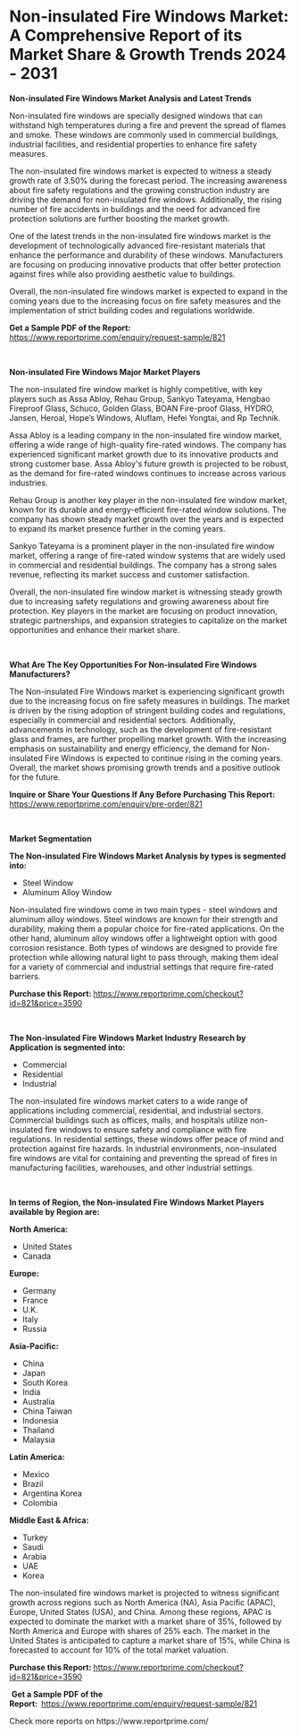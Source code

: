 <p><h1>Non-insulated Fire Windows Market: A Comprehensive Report of its Market Share & Growth Trends 2024 - 2031</h1></p><p><strong>Non-insulated Fire Windows Market Analysis and Latest Trends</strong></p>
<p><p>Non-insulated fire windows are specially designed windows that can withstand high temperatures during a fire and prevent the spread of flames and smoke. These windows are commonly used in commercial buildings, industrial facilities, and residential properties to enhance fire safety measures.</p><p>The non-insulated fire windows market is expected to witness a steady growth rate of 3.50% during the forecast period. The increasing awareness about fire safety regulations and the growing construction industry are driving the demand for non-insulated fire windows. Additionally, the rising number of fire accidents in buildings and the need for advanced fire protection solutions are further boosting the market growth.</p><p>One of the latest trends in the non-insulated fire windows market is the development of technologically advanced fire-resistant materials that enhance the performance and durability of these windows. Manufacturers are focusing on producing innovative products that offer better protection against fires while also providing aesthetic value to buildings.</p><p>Overall, the non-insulated fire windows market is expected to expand in the coming years due to the increasing focus on fire safety measures and the implementation of strict building codes and regulations worldwide.</p></p>
<p><strong>Get a Sample PDF of the Report:&nbsp;</strong> <a href="https://www.reportprime.com/enquiry/request-sample/821">https://www.reportprime.com/enquiry/request-sample/821</a></p>
<p>&nbsp;</p>
<p><strong>Non-insulated Fire Windows Major Market Players</strong></p>
<p><p>The non-insulated fire window market is highly competitive, with key players such as Assa Abloy, Rehau Group, Sankyo Tateyama, Hengbao Fireproof Glass, Schuco, Golden Glass, BOAN Fire-proof Glass, HYDRO, Jansen, Heroal, Hope’s Windows, Aluflam, Hefei Yongtai, and Rp Technik. </p><p>Assa Abloy is a leading company in the non-insulated fire window market, offering a wide range of high-quality fire-rated windows. The company has experienced significant market growth due to its innovative products and strong customer base. Assa Abloy's future growth is projected to be robust, as the demand for fire-rated windows continues to increase across various industries.</p><p>Rehau Group is another key player in the non-insulated fire window market, known for its durable and energy-efficient fire-rated window solutions. The company has shown steady market growth over the years and is expected to expand its market presence further in the coming years.</p><p>Sankyo Tateyama is a prominent player in the non-insulated fire window market, offering a range of fire-rated window systems that are widely used in commercial and residential buildings. The company has a strong sales revenue, reflecting its market success and customer satisfaction.</p><p>Overall, the non-insulated fire window market is witnessing steady growth due to increasing safety regulations and growing awareness about fire protection. Key players in the market are focusing on product innovation, strategic partnerships, and expansion strategies to capitalize on the market opportunities and enhance their market share.</p></p>
<p>&nbsp;</p>
<p><strong>What Are The Key Opportunities For Non-insulated Fire Windows Manufacturers?</strong></p>
<p><p>The Non-insulated Fire Windows market is experiencing significant growth due to the increasing focus on fire safety measures in buildings. The market is driven by the rising adoption of stringent building codes and regulations, especially in commercial and residential sectors. Additionally, advancements in technology, such as the development of fire-resistant glass and frames, are further propelling market growth. With the increasing emphasis on sustainability and energy efficiency, the demand for Non-insulated Fire Windows is expected to continue rising in the coming years. Overall, the market shows promising growth trends and a positive outlook for the future.</p></p>
<p><strong>Inquire or Share Your Questions If Any Before Purchasing This Report:</strong> <a href="https://www.reportprime.com/enquiry/pre-order/821">https://www.reportprime.com/enquiry/pre-order/821</a></p>
<p>&nbsp;</p>
<p><strong>Market Segmentation</strong></p>
<p><strong>The Non-insulated Fire Windows Market Analysis by types is segmented into:</strong></p>
<p><ul><li>Steel Window</li><li>Aluminum Alloy Window</li></ul></p>
<p><p>Non-insulated fire windows come in two main types - steel windows and aluminum alloy windows. Steel windows are known for their strength and durability, making them a popular choice for fire-rated applications. On the other hand, aluminum alloy windows offer a lightweight option with good corrosion resistance. Both types of windows are designed to provide fire protection while allowing natural light to pass through, making them ideal for a variety of commercial and industrial settings that require fire-rated barriers.</p></p>
<p><strong>Purchase this Report:&nbsp;</strong><a href="https://www.reportprime.com/checkout?id=821&price=3590">https://www.reportprime.com/checkout?id=821&price=3590</a></p>
<p>&nbsp;</p>
<p><strong>The Non-insulated Fire Windows Market Industry Research by Application is segmented into:</strong></p>
<p><ul><li>Commercial</li><li>Residential</li><li>Industrial</li></ul></p>
<p><p>The non-insulated fire windows market caters to a wide range of applications including commercial, residential, and industrial sectors. Commercial buildings such as offices, malls, and hospitals utilize non-insulated fire windows to ensure safety and compliance with fire regulations. In residential settings, these windows offer peace of mind and protection against fire hazards. In industrial environments, non-insulated fire windows are vital for containing and preventing the spread of fires in manufacturing facilities, warehouses, and other industrial settings.</p></p>
<p>&nbsp;</p>
<p><strong>In terms of Region, the Non-insulated Fire Windows Market Players available by Region are:</strong></p>
<p>
    <p> <strong> North America: </strong>
        <ul>
            <li>United States</li>
            <li>Canada</li>
        </ul>
        </p> 
    <p> <strong> Europe: </strong>
        <ul>
            <li>Germany</li>
            <li>France</li>
            <li>U.K.</li>
            <li>Italy</li>
            <li>Russia</li>
        </ul>
        </p> 
    <p> <strong> Asia-Pacific: </strong>
        <ul>
            <li>China</li>
            <li>Japan</li>
            <li>South Korea</li>
            <li>India</li>
            <li>Australia</li>
            <li>China Taiwan</li>
            <li>Indonesia</li>
            <li>Thailand</li>
            <li>Malaysia</li>
        </ul>
        </p> 
    <p> <strong> Latin America: </strong>
        <ul>
            <li>Mexico</li>
            <li>Brazil</li>
            <li>Argentina Korea</li>
            <li>Colombia</li>
        </ul>
        </p> 
    <p> <strong> Middle East & Africa: </strong>
        <ul>
            <li>Turkey</li>
            <li>Saudi</li>
            <li>Arabia</li>
            <li>UAE</li>
            <li>Korea</li>
        </ul>
    </p>
    </p>
<p><p>The non-insulated fire windows market is projected to witness significant growth across regions such as North America (NA), Asia Pacific (APAC), Europe, United States (USA), and China. Among these regions, APAC is expected to dominate the market with a market share of 35%, followed by North America and Europe with shares of 25% each. The market in the United States is anticipated to capture a market share of 15%, while China is forecasted to account for 10% of the total market valuation.</p></p>
<p><strong>Purchase this Report: </strong><a href="https://www.reportprime.com/checkout?id=821&price=3590">https://www.reportprime.com/checkout?id=821&price=3590</a></p>
<p>&nbsp;<strong>Get a Sample PDF of the Report:&nbsp;&nbsp;</strong><a href="https://www.reportprime.com/enquiry/request-sample/821">https://www.reportprime.com/enquiry/request-sample/821</a></p>
<p><strong></strong></p>
<p>Check more reports on https://www.reportprime.com/</p>